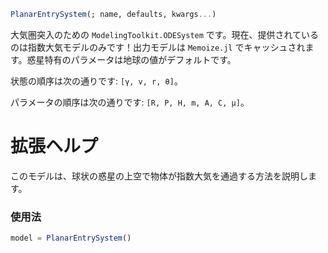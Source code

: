 ```julia
PlanarEntrySystem(; name, defaults, kwargs...)

```

大気圏突入のための `ModelingToolkit.ODESystem` です。現在、提供されているのは指数大気モデルのみです！出力モデルは `Memoize.jl` でキャッシュされます。惑星特有のパラメータは地球の値がデフォルトです。

状態の順序は次の通りです: `[γ, v, r, θ]`。

パラメータの順序は次の通りです: `[R, P, H, m, A, C, μ]`。

# 拡張ヘルプ

このモデルは、球状の惑星の上空で物体が指数大気を通過する方法を説明します。

### 使用法

```julia
model = PlanarEntrySystem()
```
